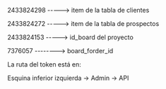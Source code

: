 2433824298 -----> item de la tabla de clientes

2433824272 -----> item de la tabla de prospectos

2433824153 -----> id_board del proyecto

7376057 --------> board_forder_id

La ruta del token está en:

Esquina inferior izquierda -> Admin -> API
